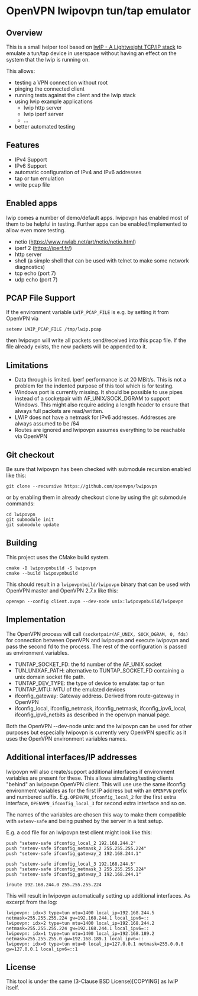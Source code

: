 OpenVPN lwipovpn tun/tap emulator
=================================
Overview
--------
This is a small helper tool based on [lwIP - A Lightweight TCP/IP stack](https://savannah.nongnu.org/projects/lwip/)
to emulate a tun/tap device in userspace without having an effect on the system that the lwip is running on.

This allows:

 - testing a VPN connection without root
 - pinging the connected client
 - running tests against the client and the lwip stack
 - using lwip example applications
   - lwip http server
   - lwip iperf server
   - ...
 - better automated testing

Features
--------
 - IPv4 Support
 - IPv6 Support
 - automatic configuration of IPv4 and IPv6 addresses
 - tap or tun emulation
 - write pcap file 


Enabled apps
------------
lwip comes a number of demo/default apps. lwipovpn has enabled most of them to be helpful in testing. Further apps
can be enabled/implemented to allow even more testing. 

 - netio (https://www.nwlab.net/art/netio/netio.html)
 - iperf 2 (https://iperf.fr/)
 - http server
 - shell (a simple shell that can be used with telnet to make some network diagnostics)
 - tcp echo (port 7)
 - udp echo (port 7)


PCAP File Support
-----------------
If the environment variable `LWIP_PCAP_FILE` is e.g. by setting it from OpenVPN via 

    setenv LWIP_PCAP_FILE /tmp/lwip.pcap

then lwipovpn will write all packets send/received into this pcap file. If the file 
already exists, the new packets will be appended to it.

Limitations
-----------
 - Data through is limited. Iperf performance is at 20 MBit/s. This is not a problem for the indented purpose of
   this tool which is for testing.
 - Windows port is currently missing. It should be possible to use pipes instead of a socketpair with 
   AF_UNIX/SOCK_DGRAM to support Windows. This might also require adding a length header to ensure that always
   full packets are read/written.
 - LWIP does not have a netmask for IPv6 addresses. Addresses are always assumed to be /64
 - Routes are ignored and lwipovpn assumes everything to be reachable via OpenVPN


Git checkout
------------
Be sure that lwipovpn has been checked with submodule recursion enabled like this:

    git clone --recursive https://github.com/openvpn/lwipovpn

or by enabling them in already checkout clone by using the git submodule commands:
   
    cd lwipovpn
    git submodule init
    git submodule update

Building
--------
This project uses the CMake build system.

    cmake -B lwipovpnbuild -S lwipovpn
    cmake --build lwipovpnbuild
    
This should result in a `lwipovpnbuild/lwipovpn` binary that can be used with OpenVPN master and 
OpenVPN 2.7.x like this:

    openvpn --config client.ovpn --dev-node unix:lwipovpnbuild/lwipovpn

Implementation
--------------
The OpenVPN process will call `(socketpair(AF_UNIX, SOCK_DGRAM, 0, fds)` for connection between OpenVPN and lwipovpn
and execute lwipovpn and pass the second fd to the process. The rest of the configuration is passed as environment
variables.
 - TUNTAP_SOCKET_FD: the fd number of the AF_UNIX socket
 - TUN_UNIXAF_PATH: alternative to TUNTAP_SOCKET_FD containing a unix domain socket file path.
 - TUNTAP_DEV_TYPE: the type of device to emulate: tap or tun
 - TUNTAP_MTU: MTU of the emulated devices
 - ifconfig_gateway: Gateway address. Derived from route-gateway in OpenVPN
 - ifconfig_local, ifconfig_netmask, ifconfig_netmask, ifconfig_ipv6_local, ifconfig_ipv6_netbits as described in the 
   openvpn manual page.

Both the OpenVPN --dev-node unix: and the lwipovpn can be used for other purposes but especially lwipovpn is currently
very OpenVPN specific as it uses the OpenVPN environment variables names. 

Additional interfaces/IP addresses
----------------------------------
lwipovpn will also create/support additional interfaces if environment variables are present for these. This allows
simulating/testing clients "behind" an lwipovpn OpenVPN client. This will use use the same ifconfig environment
variables as for the first IP address but with an `OPENPVN` prefix and numbered suffix. E.g. `OPENVPN_ifconfig_local_2`
for the first extra interface, `OPENVPN_ifconfig_local_3` for second extra interface and so on. 

The names of the variables are chosen this way to make them compatible with `setenv-safe` and being pushed by the
server in a test setup.

E.g. a ccd file for an lwipovpn test client might look like this:

    push "setenv-safe ifconfig_local_2 192.168.244.2"
    push "setenv-safe ifconfig_netmask_2 255.255.255.224"
    push "setenv-safe ifconfig_gateway_2 192.168.244.1"

    push "setenv-safe ifconfig_local_3 192.168.244.5"
    push "setenv-safe ifconfig_netmask_3 255.255.255.224"
    push "setenv-safe ifconfig_gateway_3 192.168.244.1"

    iroute 192.168.244.0 255.255.255.224

This will result in lwipovpn automatically setting up additional interfaces. As excerpt from the log:

    lwipovpn: idx=3 type=tun mtu=1400 local_ip=192.168.244.5 netmask=255.255.255.224 gw=192.168.244.1 local_ipv6=::
    lwipovpn: idx=2 type=tun mtu=1400 local_ip=192.168.244.2 netmask=255.255.255.224 gw=192.168.244.1 local_ipv6=::
    lwipovpn: idx=1 type=tun mtu=1400 local_ip=192.168.189.2 netmask=255.255.255.0 gw=192.168.189.1 local_ipv6=::
    lwipovpn: idx=0 type=tun mtu=0 local_ip=127.0.0.1 netmask=255.0.0.0 gw=127.0.0.1 local_ipv6=::1

License
-------
This tool is under the same (3-Clause BSD License)[COPYING] as lwIP itself. 